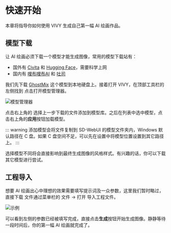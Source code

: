 # 快速开始

本章将指导你如何使用 VIVY 生成自己第一幅 AI 绘画作品。

## 模型下载

让 AI 绘画必须下载一个模型才能生成图像，常用的模型下载站有：

* 国外有 [Civita](https://civitai.com/) 和 [Hugging Face](https://huggingface.co/)，需要科学上网
* 国内有 [哩布哩布AI](https://www.liblib.art/) 和 [吐司](https://tusiart.com/)

我们先下载 [GhostMix](https://www.liblib.art/modelinfo/cb8d7083b853b2361c243fdb03778b17) 这个模型到本地硬盘上。接着打开 VIVY，在顶部工具栏的左侧找到 <Icon name="model"/> 点击打开模型管理器。

![模型管理器](/zh/model_manager.png)

点击右上角的 <Icon name="add"/> 选择上一步下载的文件添加到模型库。之后在列表中选中模型，点击右上角的**应用**按钮加载模型。

::: warning 添加模型会将文件复制到 SD-WebUI 的模型文件夹内，Windows 默认路径在 C 盘。如果 C 盘空间不足，可以先在设置中将模型位置设置到其它路径上。
:::

选择模型不同将会直接影响到最终生成图像的风格样式。有兴趣的话，你可以下载其它模型进行尝试。

## 工程导入

想要 AI 绘画出心中理想的效果需要填写提示词及一众参数，这里我们暂时略过，直接下载 <Download href="/example.vivy" name="example.vivy"/> 文件通过菜单栏的 文件 -> 打开 导入工程文件。

![示例](/zh/example.png)

可以看到左侧的参数已经被填写完成，直接点击**生成**按钮开始生成图像。静静等待一段时间后，你的第一幅 AI 绘画就完成了。